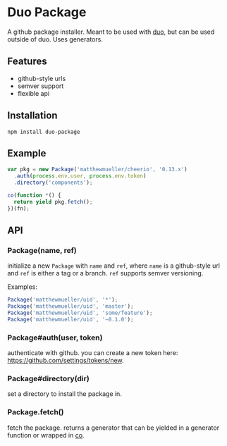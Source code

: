 # Duo Package

A github package installer. Meant to be used with [duo](http://github.com/duojs/duo), but can be used outside of duo. Uses generators.

## Features

- github-style urls
- semver support
- flexible api

## Installation

```
npm install duo-package
```

## Example

```js
var pkg = new Package('matthewmueller/cheerio', '0.13.x')
  .auth(process.env.user, process.env.token)
  .directory('components');

co(function *() {
  return yield pkg.fetch();
})(fn);

```

## API

### Package(name, ref)

initialize a new `Package` with `name` and `ref`, where `name` is a github-style url and `ref` is either a tag or a branch. `ref` supports semver versioning.

Examples:

```js
Package('matthewmueller/uid', '*');
Package('matthewmueller/uid', 'master');
Package('matthewmueller/uid', 'some/feature');
Package('matthewmueller/uid', '~0.1.0');
```

### Package#auth(user, token)

authenticate with github. you can create a new token here: https://github.com/settings/tokens/new.

### Package#directory(dir)

set a directory to install the package in.

### Package.fetch()

fetch the package. returns a generator that can be yielded in a generator function or wrapped in [co](http://github.com/visionmedia/co).


